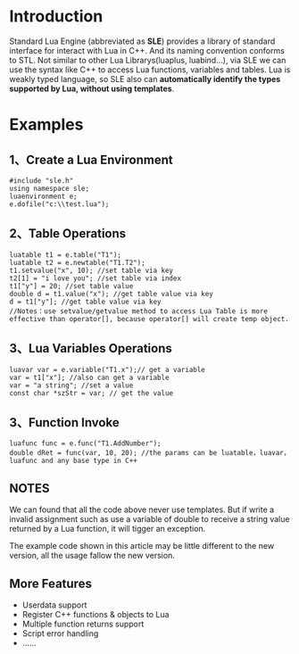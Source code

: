 # Introduction #
Standard Lua Engine (abbreviated as **SLE**) provides a library of standard interface for interact with Lua in C++. And its naming convention conforms to STL.
Not similar to other Lua Librarys(luaplus, luabind...), via SLE  we can use the syntax like C++ to access Lua functions, variables and tables. Lua is weakly typed language, so SLE also can **automatically identify the types supported by Lua, without using templates**.
# Examples #
## 1、Create a  Lua Environment ##
```
#include "sle.h"
using namespace sle;
luaenvironment e;
e.dofile("c:\\test.lua");
```
## 2、Table Operations ##
```
luatable t1 = e.table("T1");
luatable t2 = e.newtable("T1.T2");
t1.setvalue("x", 10); //set table via key
t2[1] = "i love you"; //set table via index
t1["y"] = 20; //set table value
double d = t1.value("x"); //get table value via key
d = t1["y"]; //get table value via key
//Notes：use setvalue/getvalue method to access Lua Table is more effective than operator[], because operator[] will create temp object.
```
## 3、Lua Variables Operations ##
```
luavar var = e.variable("T1.x");// get a variable
var = t1["x"]; //also can get a variable
var = "a string"; //set a value
const char *szStr = var; // get the value
```
## 3、Function Invoke ##
```
luafunc func = e.func("T1.AddNumber");
double dRet = func(var, 10, 20); //the params can be luatable，luavar，luafunc and any base type in C++
```
## NOTES ##
We can found that all the code above never use templates. But if write a invalid assignment such as use a variable of double to receive a string value returned by a Lua function, it will tigger an exception.

The example code shown in this article may be little different to the new version, all the usage fallow the new version.
## More Features ##
  * Userdata support
  * Register C++ functions & objects to Lua
  * Multiple function returns support
  * Script error handling
  * ……